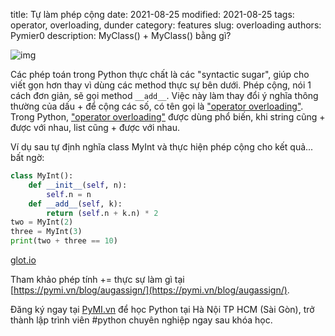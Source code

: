 title: Tự làm phép cộng
date: 2021-08-25
modified: 2021-08-25
tags: operator, overloading, dunder
category: features
slug: overloading
authors: Pymier0
description: MyClass() + MyClass() bằng gì?

![img](https://images.unsplash.com/photo-1624355940421-0078a0714838?crop=entropy&cs=tinysrgb&fit=max&fm=jpg&ixid=MnwyMzI1MzN8MHwxfHJhbmRvbXx8fHx8fHx8fDE2Mjk4OTc5NTQ&ixlib=rb-1.2.1&q=80&w=600)

Các phép toán trong Python thực chất là các "syntactic sugar", giúp cho viết
gọn hơn thay vì dùng các method thực sự bên dưới. Phép cộng, nói 1 cách đơn
giản, sẽ gọi method `__add__`. Việc này làm thay đổi ý nghĩa thông thường của
dấu + để cộng các số, có tên gọi là ["operator overloading"](https://docs.python.org/3/reference/datamodel.html#special-method-names).
Trong Python, ["operator overloading"](https://docs.python.org/3/reference/datamodel.html#special-method-names) được dùng phổ biến, khi string cũng + được với nhau, list cũng + được với nhau.

Ví dụ sau tự định nghĩa class MyInt và thực hiện phép cộng
cho kết quả... bất ngờ:

```py
class MyInt():
    def __init__(self, n):
        self.n = n
    def __add__(self, k):
        return (self.n + k.n) * 2
two = MyInt(2)
three = MyInt(3)
print(two + three == 10)
```

[glot.io](https://glot.io/snippets/g1r0ytsfbq)

Tham khảo phép tính += thực sự làm gì tại [https://pymi.vn/blog/augassign/](https://pymi.vn/blog/augassign/).

Đăng ký ngay tại [PyMI.vn](https://pymi.vn) để học Python tại Hà Nội TP HCM (Sài Gòn),
trở thành lập trình viên #python chuyên nghiệp ngay sau khóa học.
